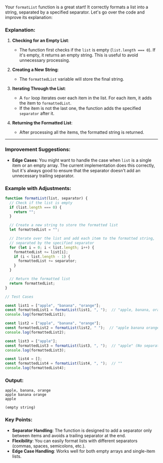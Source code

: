 Your `formatList` function is a great start! It correctly formats a list into a string, separated by a specified separator. Let's go over the code and improve its explanation:

### Explanation:
1. **Checking for an Empty List**: 
   - The function first checks if the `list` is empty (`list.length === 0`). If it's empty, it returns an empty string. This is useful to avoid unnecessary processing.

2. **Creating a New String**: 
   - The `formattedList` variable will store the final string.

3. **Iterating Through the List**: 
   - A `for` loop iterates over each item in the list. For each item, it adds the item to `formattedList`.
   - If the item is not the last one, the function adds the specified `separator` after it.

4. **Returning the Formatted List**: 
   - After processing all the items, the formatted string is returned.

---

### Improvement Suggestions:
- **Edge Cases**: You might want to handle the case when `list` is a single item or an empty array. The current implementation does this correctly, but it's always good to ensure that the separator doesn't add an unnecessary trailing separator.
  
### Example with Adjustments:

```javascript
function formatList(list, separator) {
  // Check if the list is empty
  if (list.length === 0) {
    return "";
  }

  // Create a new string to store the formatted list
  let formattedList = "";

  // Iterate over the list and add each item to the formatted string,
  // separated by the specified separator
  for (let i = 0; i < list.length; i++) {
    formattedList += list[i];
    if (i < list.length - 1) {
      formattedList += separator;
    }
  }

  // Return the formatted list
  return formattedList;
}

// Test Cases

const list1 = ["apple", "banana", "orange"];
const formattedList1 = formatList(list1, ", ");  // "apple, banana, orange"
console.log(formattedList1);

const list2 = ["apple", "banana", "orange"];
const formattedList2 = formatList(list2, " ");  // "apple banana orange"
console.log(formattedList2);

const list3 = ["apple"];
const formattedList3 = formatList(list3, ", ");  // "apple" (No separator needed)
console.log(formattedList3);

const list4 = [];
const formattedList4 = formatList(list4, ", ");  // ""
console.log(formattedList4);
```

### Output:
```
apple, banana, orange
apple banana orange
apple

(empty string)
```

### Key Points:
- **Separator Handling**: The function is designed to add a separator only between items and avoids a trailing separator at the end.
- **Flexibility**: You can easily format lists with different separators (commas, spaces, semicolons, etc.).
- **Edge Case Handling**: Works well for both empty arrays and single-item lists.